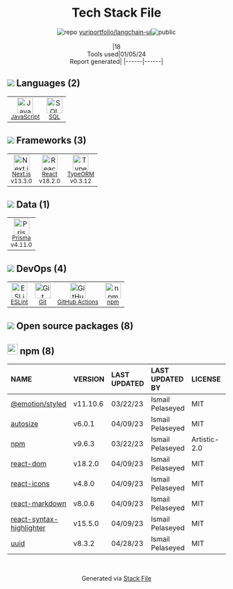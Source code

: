 <!--
&lt;--- Readme.md Snippet without images Start ---&gt;
## Tech Stack
yuriportfolio/langchain-ui is built on the following main stack:

- [React](https://reactjs.org/) – Javascript UI Libraries
- [JavaScript](https://developer.mozilla.org/en-US/docs/Web/JavaScript) – Languages
- [SQL](https://en.wikipedia.org/wiki/SQL) – Languages
- [ESLint](http://eslint.org/) – Code Review
- [Next.js](https://nextjs.org/) – Frameworks (Full Stack)
- [TypeORM](https://typeorm.io/) – Microframeworks (Backend)
- [Prisma](https://www.prisma.io/) – Object Relational Mapper (ORM)
- [GitHub Actions](https://github.com/features/actions) – Continuous Integration

Full tech stack [here](/techstack.md)

&lt;--- Readme.md Snippet without images End ---&gt;

&lt;--- Readme.md Snippet with images Start ---&gt;
## Tech Stack
yuriportfolio/langchain-ui is built on the following main stack:

- <img width='25' height='25' src='https://img.stackshare.io/service/1020/OYIaJ1KK.png' alt='React'/> [React](https://reactjs.org/) – Javascript UI Libraries
- <img width='25' height='25' src='https://img.stackshare.io/service/1209/javascript.jpeg' alt='JavaScript'/> [JavaScript](https://developer.mozilla.org/en-US/docs/Web/JavaScript) – Languages
- <img width='25' height='25' src='https://img.stackshare.io/service/2271/default_068d33483bba6b81ee13fbd4dc7aab9780896a54.png' alt='SQL'/> [SQL](https://en.wikipedia.org/wiki/SQL) – Languages
- <img width='25' height='25' src='https://img.stackshare.io/service/3337/Q4L7Jncy.jpg' alt='ESLint'/> [ESLint](http://eslint.org/) – Code Review
- <img width='25' height='25' src='https://img.stackshare.io/service/5936/nextjs.png' alt='Next.js'/> [Next.js](https://nextjs.org/) – Frameworks (Full Stack)
- <img width='25' height='25' src='https://img.stackshare.io/service/7419/20165699.png' alt='TypeORM'/> [TypeORM](https://typeorm.io/) – Microframeworks (Backend)
- <img width='25' height='25' src='https://img.stackshare.io/service/8680/Logo_Symbol_White.jpg' alt='Prisma'/> [Prisma](https://www.prisma.io/) – Object Relational Mapper (ORM)
- <img width='25' height='25' src='https://img.stackshare.io/service/11563/actions.png' alt='GitHub Actions'/> [GitHub Actions](https://github.com/features/actions) – Continuous Integration

Full tech stack [here](/techstack.md)

&lt;--- Readme.md Snippet with images End ---&gt;
-->
<div align="center">

# Tech Stack File
![](https://img.stackshare.io/repo.svg "repo") [yuriportfolio/langchain-ui](https://github.com/yuriportfolio/langchain-ui)![](https://img.stackshare.io/public_badge.svg "public")
<br/><br/>
|18<br/>Tools used|01/05/24 <br/>Report generated|
|------|------|
</div>

## <img src='https://img.stackshare.io/languages.svg'/> Languages (2)
<table><tr>
  <td align='center'>
  <img width='36' height='36' src='https://img.stackshare.io/service/1209/javascript.jpeg' alt='JavaScript'>
  <br>
  <sub><a href="https://developer.mozilla.org/en-US/docs/Web/JavaScript">JavaScript</a></sub>
  <br>
  <sub></sub>
</td>

<td align='center'>
  <img width='36' height='36' src='https://img.stackshare.io/service/2271/default_068d33483bba6b81ee13fbd4dc7aab9780896a54.png' alt='SQL'>
  <br>
  <sub><a href="https://en.wikipedia.org/wiki/SQL">SQL</a></sub>
  <br>
  <sub></sub>
</td>

</tr>
</table>

## <img src='https://img.stackshare.io/frameworks.svg'/> Frameworks (3)
<table><tr>
  <td align='center'>
  <img width='36' height='36' src='https://img.stackshare.io/service/5936/nextjs.png' alt='Next.js'>
  <br>
  <sub><a href="https://nextjs.org/">Next.js</a></sub>
  <br>
  <sub>v13.3.0</sub>
</td>

<td align='center'>
  <img width='36' height='36' src='https://img.stackshare.io/service/1020/OYIaJ1KK.png' alt='React'>
  <br>
  <sub><a href="https://reactjs.org/">React</a></sub>
  <br>
  <sub>v18.2.0</sub>
</td>

<td align='center'>
  <img width='36' height='36' src='https://img.stackshare.io/service/7419/20165699.png' alt='TypeORM'>
  <br>
  <sub><a href="https://typeorm.io/">TypeORM</a></sub>
  <br>
  <sub>v0.3.12</sub>
</td>

</tr>
</table>

## <img src='https://img.stackshare.io/databases.svg'/> Data (1)
<table><tr>
  <td align='center'>
  <img width='36' height='36' src='https://img.stackshare.io/service/8680/Logo_Symbol_White.jpg' alt='Prisma'>
  <br>
  <sub><a href="https://www.prisma.io/">Prisma</a></sub>
  <br>
  <sub>v4.11.0</sub>
</td>

</tr>
</table>

## <img src='https://img.stackshare.io/devops.svg'/> DevOps (4)
<table><tr>
  <td align='center'>
  <img width='36' height='36' src='https://img.stackshare.io/service/3337/Q4L7Jncy.jpg' alt='ESLint'>
  <br>
  <sub><a href="http://eslint.org/">ESLint</a></sub>
  <br>
  <sub></sub>
</td>

<td align='center'>
  <img width='36' height='36' src='https://img.stackshare.io/service/1046/git.png' alt='Git'>
  <br>
  <sub><a href="http://git-scm.com/">Git</a></sub>
  <br>
  <sub></sub>
</td>

<td align='center'>
  <img width='36' height='36' src='https://img.stackshare.io/service/11563/actions.png' alt='GitHub Actions'>
  <br>
  <sub><a href="https://github.com/features/actions">GitHub Actions</a></sub>
  <br>
  <sub></sub>
</td>

<td align='center'>
  <img width='36' height='36' src='https://img.stackshare.io/service/1120/lejvzrnlpb308aftn31u.png' alt='npm'>
  <br>
  <sub><a href="https://www.npmjs.com/">npm</a></sub>
  <br>
  <sub></sub>
</td>

</tr>
</table>


## <img src='https://img.stackshare.io/group.svg' /> Open source packages (8)</h2>

## <img width='24' height='24' src='https://img.stackshare.io/service/1120/lejvzrnlpb308aftn31u.png'/> npm (8)

|NAME|VERSION|LAST UPDATED|LAST UPDATED BY|LICENSE|VULNERABILITIES|
|:------|:------|:------|:------|:------|:------|
|[@emotion/styled](https://www.npmjs.com/@emotion/styled)|v11.10.6|03/22/23|Ismail Pelaseyed |MIT|N/A|
|[autosize](https://www.npmjs.com/autosize)|v6.0.1|04/09/23|Ismail Pelaseyed |MIT|N/A|
|[npm](https://www.npmjs.com/npm)|v9.6.3|03/22/23|Ismail Pelaseyed |Artistic-2.0|N/A|
|[react-dom](https://www.npmjs.com/react-dom)|v18.2.0|04/09/23|Ismail Pelaseyed |MIT|N/A|
|[react-icons](https://www.npmjs.com/react-icons)|v4.8.0|04/09/23|Ismail Pelaseyed |MIT|N/A|
|[react-markdown](https://www.npmjs.com/react-markdown)|v8.0.6|04/09/23|Ismail Pelaseyed |MIT|N/A|
|[react-syntax-highlighter](https://www.npmjs.com/react-syntax-highlighter)|v15.5.0|04/09/23|Ismail Pelaseyed |MIT|N/A|
|[uuid](https://www.npmjs.com/uuid)|v8.3.2|04/28/23|Ismail Pelaseyed |MIT|N/A|

<br/>
<div align='center'>

Generated via [Stack File](https://github.com/marketplace/stack-file)
